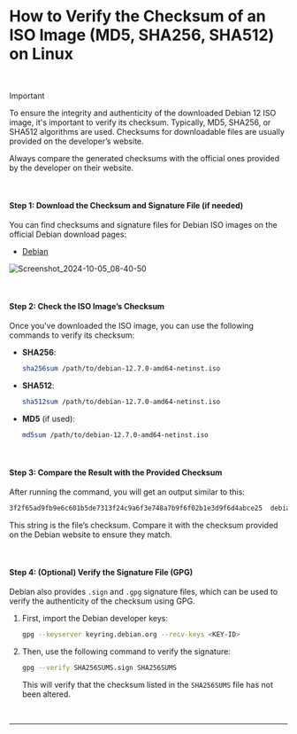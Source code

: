 # How to Verify the Checksum of an ISO Image (MD5, SHA256, SHA512) on Linux

&nbsp;

> [!IMPORTANT]
> To ensure the integrity and authenticity of the downloaded Debian 12 ISO image, it's important to verify its checksum. Typically, MD5, SHA256, or SHA512 algorithms are used. Checksums for downloadable files are usually provided on the developer’s website.
>
> Always compare the generated checksums with the official ones provided by the developer on their website.


&nbsp;

#### Step 1: Download the Checksum and Signature File (if needed)

You can find checksums and signature files for Debian ISO images on the official Debian download pages:

- [Debian](https://cdimage.debian.org/debian-cd/current/amd64/iso-dvd/)

![Screenshot_2024-10-05_08-40-50](https://github.com/user-attachments/assets/1c5709b7-e167-400d-ae61-8b030197386b)


&nbsp;

#### Step 2: Check the ISO Image’s Checksum

Once you've downloaded the ISO image, you can use the following commands to verify its checksum:

- **SHA256**:

   ```bash
   sha256sum /path/to/debian-12.7.0-amd64-netinst.iso
   ```

- **SHA512**:

   ```bash
   sha512sum /path/to/debian-12.7.0-amd64-netinst.iso
   ```

- **MD5** (if used):

   ```bash
   md5sum /path/to/debian-12.7.0-amd64-netinst.iso
   ```

&nbsp;

#### Step 3: Compare the Result with the Provided Checksum

After running the command, you will get an output similar to this:

```bash
3f2f65ad9fb9e6c601b5de7313f24c9a6f3e748a7b9f6f02b1e3d9f6d4abce25  debian-12.7.0-amd64-netinst.iso
```

This string is the file’s checksum. Compare it with the checksum provided on the Debian website to ensure they match.

&nbsp;

#### Step 4: (Optional) Verify the Signature File (GPG)

Debian also provides `.sign` and `.gpg` signature files, which can be used to verify the authenticity of the checksum using GPG.

1. First, import the Debian developer keys:

   ```bash
   gpg --keyserver keyring.debian.org --recv-keys <KEY-ID>
   ```

2. Then, use the following command to verify the signature:

   ```bash
   gpg --verify SHA256SUMS.sign SHA256SUMS
   ```

   This will verify that the checksum listed in the `SHA256SUMS` file has not been altered.


&nbsp;

---

&nbsp;
